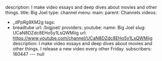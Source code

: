 description: I make video essays and deep dives about movies and other things.
title: Big Joel
type: channel
menu:
  main:
    parent: Channels
videos:
- _dPpRg9XM2g
tags:
- breadtube
url: /bigjoel/
providers:
  youtube:
    name: Big Joel
    slug: UCaN8DZdc8EHo5y1LsQWMiig
    url: https://www.youtube.com/channel/UCaN8DZdc8EHo5y1LsQWMiig
    description: I make video essays and deep dives about movies and other things.
      I release a new video every other Friday.
    subscribers: 160447
--- null
